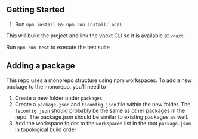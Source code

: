 ## Getting Started
1. Run `npm install && npm run install:local`

This will build the project and link the vnext CLI so it is available at `vnext`

Run `npm run test` to execute the test suite

## Adding a package
This repo uses a monorepo structure using npm workspaces. To add a new package to the monorepo, you'll need to
1. Create a new folder under `packages`
2. Create a `package.json` and `tsconfig.json` file within the new folder. The `tsconfig.json` should probably be the same as other packages in the repo. The package.json should be similar to existing packages as well.
3. Add the workspace folder to the `workspaces` list in the root `package.json` in topological build order
